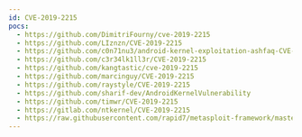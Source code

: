 ```yaml
---
id: CVE-2019-2215
pocs:
  - https://github.com/DimitriFourny/cve-2019-2215
  - https://github.com/LIznzn/CVE-2019-2215
  - https://github.com/c0n71nu3/android-kernel-exploitation-ashfaq-CVE-2019-2215
  - https://github.com/c3r34lk1ll3r/CVE-2019-2215
  - https://github.com/kangtastic/cve-2019-2215
  - https://github.com/marcinguy/CVE-2019-2215
  - https://github.com/raystyle/CVE-2019-2215
  - https://github.com/sharif-dev/AndroidKernelVulnerability
  - https://github.com/timwr/CVE-2019-2215
  - https://gitlab.com/ntkernel/CVE-2019-2215
  - https://raw.githubusercontent.com/rapid7/metasploit-framework/master/modules/exploits/android/local/binder_uaf.rb
---
```

